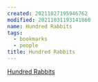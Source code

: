 ```yaml
---
created: 20211027195946762
modified: 20211031193141860
name: Hundred Rabbits
tags:
  - bookmarks
  - people
title: Hundred Rabbits
---
```


[Hundred Rabbits](https://100r.co/)
